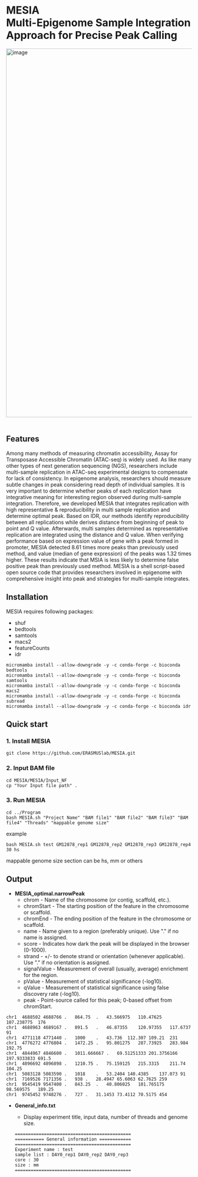 # <b>MESIA</b><br>Multi-Epigenome Sample Integration Approach for Precise Peak Calling

<img width="1000" alt="image" src="https://github.com/ERASMUSlab/MESIA/assets/135592214/6ee0de9b-ce09-4d50-9780-6c4133a21d27">
<br>
<br>

## <b>Features</b>
  Among many methods of measuring chromatin accessibility, Assay for Transposase Accessible Chromatin (ATAC-seq) is widely used. 
  As like many other types of next generation sequencing (NGS), researchers include multi-sample replication in ATAC-seq experimental designs 
  to compensate for lack of consistency. 
  In epigenome analysis, researchers should measure subtle changes in peak considering read depth of individual samples. 
  It is very important to determine whether peaks of each replication have integrative meaning for interesting region observed during multi-sample integration. 
  Therefore, we developed MESIA that integrates replication with high representative & reproducibility in multi sample replication and determine optimal peak. 
  Based on IDR, our methods identify reproducibility between all replications while derives distance from beginning of peak to point and Q value. 
  Afterwards, multi samples determined as representative replication are integrated using the distance and Q value. 
  When verifying performance based on expression value of gene with a peak formed in promoter, 
  MESIA detected 8.61 times more peaks than previously used method, and value (median of gene expression) of the peaks was 1.32 times higher. 
  These results indicate that MSIA is less likely to determine false positive peak than previously used method. 
  MESIA is a shell script-based open source code that provides researchers involved in epigenome with comprehensive insight into peak and strategies 
  for multi-sample integrates.

## <b>Installation</b>
MESIA requires following packages:
+ shuf
+ bedtools
+ samtools
+ macs2
+ featureCounts
+ idr

```
micromamba install --allow-downgrade -y -c conda-forge -c bioconda bedtools
micromamba install --allow-downgrade -y -c conda-forge -c bioconda samtools
micromamba install --allow-downgrade -y -c conda-forge -c bioconda macs2
micromamba install --allow-downgrade -y -c conda-forge -c bioconda subread
micromamba install --allow-downgrade -y -c conda-forge -c bioconda idr
```

## <b>Quick start</b>
  ### <b>1. Install MESIA</b>
  ```shell script
  git clone https://github.com/ERASMUSlab/MESIA.git
  ```
  
  ### <b>2. Input BAM file</b>
  ```shell script
  cd MESIA/MESIA/Input_NF
  cp "Your Input file path" . 
  ```
  
  ### <b>3. Run MESIA</b>
  ```shell script
  cd ../Program
  bash MESIA.sh "Project Name" "BAM file1" "BAM file2" "BAM file3" "BAM file4" "Threads" "mappable genome size"
  ``` 
  example
  ```shell script
  bash MESIA.sh test GM12878_rep1 GM12878_rep2 GM12878_rep3 GM12878_rep4 30 hs
  ```
  mappable genome size section can be hs, mm or others
  
  ## <b>Output</b>
  + <b>MESIA_optimal.narrowPeak</b>
    + chrom - Name of the chromosome (or contig, scaffold, etc.).
    + chromStart - The starting position of the feature in the chromosome or scaffold.
    + chromEnd - The ending position of the feature in the chromosome or scaffold. 
    + name - Name given to a region (preferably unique). Use "." if no name is assigned.
    + score - Indicates how dark the peak will be displayed in the browser (0-1000). 
    + strand - +/- to denote strand or orientation (whenever applicable). Use "." if no orientation is assigned.
    + signalValue - Measurement of overall (usually, average) enrichment for the region.
    + pValue - Measurement of statistical significance (-log10).
    + qValue - Measurement of statistical significance using false discovery rate (-log10).
    + peak - Point-source called for this peak; 0-based offset from chromStart.

  ```shell script
  chr1	4688502	4688766	.	864.75	.	43.566975	110.47625	107.238775	176
  chr1	4688963	4689167	.	891.5	.	46.87355	120.97355	117.6737	91
  chr1	4771118	4771440	.	1000	.	43.736	112.307	109.21	231
  chr1	4776272	4776804	.	1472.25	.	95.801275	287.73925	283.984	192.75
  chr1	4844967	4846600	.	1011.666667	.	69.51251333	201.3756166	197.9333833	691.5
  chr1	4896692	4896898	.	1210.75	.	75.159125	215.3315	211.74	104.25
  chr1	5083128	5083590	.	1018	.	53.2404	140.4385	137.073	91
  chr1	7169526	7171356	.	938	.	28.4947	65.6063	62.7625	259
  chr1	9545419	9547400	.	843.25	.	40.806025	101.765175	98.569575	189.25
  chr1	9745452	9748276	.	727	.	31.1453	73.4112	70.5175	454
  ```
  
  + <b>General_info.txt</b>
    + Display experiment title, input data, number of threads and genome size.
  
    ```shell script
    ============================================
    =========== General information ============
    ============================================
    Experiment name : test
    sample list : DAY0_rep1 DAY0_rep2 DAY0_rep3
    core : 30
    size : mm
    ============================================
    ```


  
  
  



